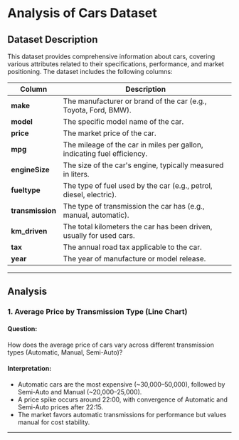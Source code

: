# Analysis of Cars Dataset

## Dataset Description

This dataset provides comprehensive information about cars, covering various attributes related to their specifications, performance, and market positioning.
The dataset includes the following columns:

| Column         | Description                                                                 |
|----------------|-----------------------------------------------------------------------------|
| **make**       | The manufacturer or brand of the car (e.g., Toyota, Ford, BMW).            |
| **model**      | The specific model name of the car.                                         |
| **price**      | The market price of the car.                                               |
| **mpg**        | The mileage of the car in miles per gallon, indicating fuel efficiency.    |
| **engineSize** | The size of the car's engine, typically measured in liters.                |
| **fueltype**   | The type of fuel used by the car (e.g., petrol, diesel, electric).         |
| **transmission** | The type of transmission the car has (e.g., manual, automatic).          |
| **km_driven**  | The total kilometers the car has been driven, usually for used cars.       |
| **tax**        | The annual road tax applicable to the car.                                 |
| **year**       | The year of manufacture or model release.                                  |

---

## Analysis

### 1. **Average Price by Transmission Type (Line Chart)**

#### **Question:**  
How does the average price of cars vary across different transmission types (Automatic, Manual, Semi-Auto)?

#### **Interpretation:**  
- Automatic cars are the most expensive (~30,000–50,000), followed by Semi-Auto and Manual (~20,000–25,000).  
- A price spike occurs around 22:00, with convergence of Automatic and Semi-Auto prices after 22:15.  
- The market favors automatic transmissions for performance but values manual for cost stability.

---
